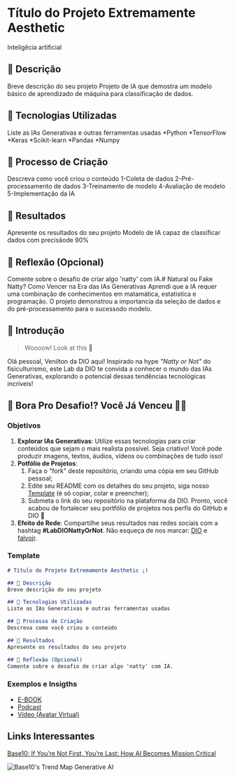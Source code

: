 # Título do Projeto Extremamente Aesthetic 
Inteligêcia artificial
## 📒 Descrição
Breve descrição do seu projeto
Projeto de IA que demostra um modelo básico de aprendizado de máquina para classificação de dados.
## 🤖 Tecnologias Utilizadas
Liste as IAs Generativas e outras ferramentas usadas 
*Python
*TensorFlow
*Keras
*Scikit-learn
*Pandas
*Numpy
## 🧐 Processo de Criação
Descreva como você criou o conteúdo
1-Coleta de dados
2-Pré-processamento de dados
3-Treinamento de modelo
4-Avaliação de modelo
5-Implementação da IA
## 🚀 Resultados
Apresente os resultados do seu projeto
Modelo de IA capaz de classificar dados com precisãode 90%
## 💭 Reflexão (Opcional)
Comente sobre o desafio de criar algo 'natty' com IA.# Natural ou Fake Natty? Como Vencer na Era das IAs Generativas
Aprendi que a IA requer uma combinação de conhecimentos em matamática, estatistica e programação. O projeto demonstrou a importancia da seleção de dados e do pré-processamento para o sucessodo modelo.
## 🚀 Introdução

> Woooow! Look at this 👀

Olá pessoal, Venilton da DIO aqui! Inspirado na hype _"Natty or Not"_ do fisiculturismo, este Lab da DIO te convida a conhecer o mundo das IAs Generativas, explorando o potencial dessas tendências tecnológicas incríveis!

## 🎯 Bora Pro Desafio!? Você Já Venceu 💪🤓

### Objetivos

1. **Explorar IAs Generativas**: Utilize essas tecnologias para criar conteúdos que sejam o mais realista possível. Seja criativo! Você pode produzir imagens, textos, áudios, vídeos ou combinações de tudo isso!
1. **Potfólio de Projetos**:
    1. Faça o "fork" deste repositório, criando uma cópia em seu GitHub pessoal;
    2. Edite seu README com os detalhes do seu projeto, siga nosso [Template](#template) (é só copiar, colar e preencher);
    3. Submeta o link do seu repositório na plataforma da DIO. Pronto, você acabou de fortalecer seu portfólio de projetos nos perfis do GitHub e DIO 🚀
1. **Efeito de Rede**: Compartilhe seus resultados nas redes sociais com a hashtag **#LabDIONattyOrNot**. Não esqueça de nos marcar: [DIO](https://www.linkedin.com/school/dio-makethechange) e [falvojr](https://www.linkedin.com/in/falvojr).

### Template

```markdown
# Título do Projeto Extremamente Aesthetic ;)

## 📒 Descrição
Breve descrição do seu projeto

## 🤖 Tecnologias Utilizadas
Liste as IAs Generativas e outras ferramentas usadas

## 🧐 Processo de Criação
Descreva como você criou o conteúdo

## 🚀 Resultados
Apresente os resultados do seu projeto

## 💭 Reflexão (Opcional)
Comente sobre o desafio de criar algo 'natty' com IA.
```

### Exemplos e Insigths

- [E-BOOK](/exemplos/E-BOOK.md)
- [Podcast](/exemplos/PODCAST.md)
- [Vídeo (Avatar Virtual)](/exemplos/VIDEO.md)

## Links Interessantes

[Base10: If You’re Not First, You’re Last: How AI Becomes Mission Critical](https://base10.vc/post/generative-ai-mission-critical/)

![Base10's Trend Map Generative AI](https://github.com/digitalinnovationone/lab-natty-or-not/assets/730492/f4df26e8-f8f7-4419-8252-c69d73ea930c)
